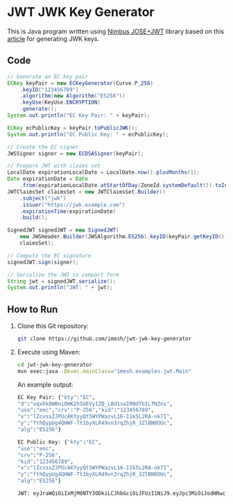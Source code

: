 # JWT JWK Key Generator

This is Java program written using [Nimbus JOSE+JWT](https://github.com/Connect2id/Nimbus-JWT) library based on this [article](https://connect2id.com/products/nimbus-jose-jwt/examples/jwt-with-ec-signature) for generating JWK keys.

## Code

  ```java
  // Generate an EC key pair
  ECKey keyPair = new ECKeyGenerator(Curve.P_256)
      .keyID("123456789")
      .algorithm(new Algorithm("ES256"))
      .keyUse(KeyUse.ENCRYPTION)
      .generate();
  System.out.println("EC Key Pair: " + keyPair);

  ECKey ecPublicKey = keyPair.toPublicJWK();
  System.out.println("EC Public Key: " + ecPublicKey);

  // Create the EC signer
  JWSSigner signer = new ECDSASigner(keyPair);

  // Prepare JWT with claims set
  LocalDate expirationLocalDate = LocalDate.now().plusMonths(1);
  Date expirationDate = Date
      .from(expirationLocalDate.atStartOfDay(ZoneId.systemDefault()).toInstant());
  JWTClaimsSet claimsSet = new JWTClaimsSet.Builder()
      .subject("jwk")
      .issuer("https://jwk.example.com")
      .expirationTime(expirationDate)
      .build();

  SignedJWT signedJWT = new SignedJWT(
      new JWSHeader.Builder(JWSAlgorithm.ES256).keyID(keyPair.getKeyID()).build(),
      claimsSet);

  // Compute the EC signature
  signedJWT.sign(signer);

  // Serialize the JWS to compact form
  String jwt = signedJWT.serialize();
  System.out.println("JWT: " + jwt);  
  ```

## How to Run

1. Clone this Git repository:
   ```bash
   git clone https://github.com/imesh/jwt-jwk-key-generator
   ```

2. Execute using Maven:
   ```bash
   cd jwt-jwk-key-generator
   mvn exec:java -Dexec.mainClass="imesh.examples.jwt.Main"
   ```

   An example output:
   
   ```bash
   EC Key Pair: {"kty":"EC",
   "d":"vqxhk8WBniOHK2hSUEVy1ZQ_LBd1swIRNdTbILfNZns",
   "use":"enc","crv":"P-256","kid":"123456789",
   "x":"lZcvsxZJPUcAKYyyQt5WYPWazvL16-I1k5L2RA-nk7I",
   "y":"fthQypUg4QHWF-Tt1byXLR49vn3rqZhjR_3ZlBN0OUc",
   "alg":"ES256"}
   
   EC Public Key: {"kty":"EC",
   "use":"enc",
   "crv":"P-256",
   "kid":"123456789",
   "x":"lZcvsxZJPUcAKYyyQt5WYPWazvL16-I1k5L2RA-nk7I",
   "y":"fthQypUg4QHWF-Tt1byXLR49vn3rqZhjR_3ZlBN0OUc",
   "alg":"ES256"}
   
   JWT: eyJraWQiOiIxMjM0NTY3ODkiLCJhbGciOiJFUzI1NiJ9.eyJpc3MiOiJodHRwczpcL1wvandrLmV4YW1wbGUuY29tIiwic3ViIjoiandrIiwiZXhwIjoxNjMwNTkxMjAwfQ.BcJ4t4RrqHY8Uu-YF2M5vcwLpp1O80qNTTPj_yAs0IQlxCR7w26C3a-azt3yCc_AjI-2Gj2xYv07qds06eR4vg
   ```

